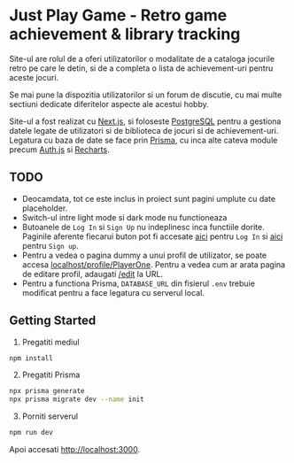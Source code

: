 # Just Play Game - Retro game achievement & library tracking

Site-ul are rolul de a oferi utilizatorilor o modalitate de a cataloga jocurile retro pe care le detin, si de a completa o lista de achievement-uri pentru aceste jocuri.

Se mai pune la dispozitia utilizatorilor si un forum de discutie, cu mai multe sectiuni dedicate diferitelor aspecte ale acestui hobby.

Site-ul a fost realizat cu [Next.js](https://nextjs.org), si foloseste [PostgreSQL](https://www.postgresql.org/) pentru a gestiona datele legate de utilizatori si de biblioteca de jocuri si de achievement-uri. Legatura cu baza de date se face prin [Prisma](https://www.prisma.io/), cu inca alte cateva module precum [Auth.js](https://authjs.dev/getting-started) si [Recharts](https://recharts.org/en-US/).

## TODO

- Deocamdata, tot ce este inclus in proiect sunt pagini umplute cu date placeholder.
- Switch-ul intre light mode si dark mode nu functioneaza
- Butoanele de `Log In` si `Sign Up` nu indeplinesc inca functiile dorite. Paginile aferente fiecarui buton pot fi accesate [aici](http://localhost:3000/login) pentru `Log In` si [aici](http://localhost:3000/register) pentru `Sign up`.
- Pentru a vedea o pagina dummy a unui profil de utilizator, se poate accesa [localhost/profile/PlayerOne](http://localhost:3000/profile/PlayerOne). Pentru a vedea cum ar arata pagina de editare profil, adaugati [/edit](http://localhost:3000/profile/PlayerOne/edit) la URL.
- Pentru a functiona Prisma, `DATABASE_URL` din fisierul `.env` trebuie modificat pentru a face legatura cu serverul local.

## Getting Started

1. Pregatiti mediul

```bash
npm install
```

2. Pregatiti Prisma

```bash
npx prisma generate
npx prisma migrate dev --name init
```

3. Porniti serverul

```bash
npm run dev
```

Apoi accesati [http://localhost:3000](http://localhost:3000).
